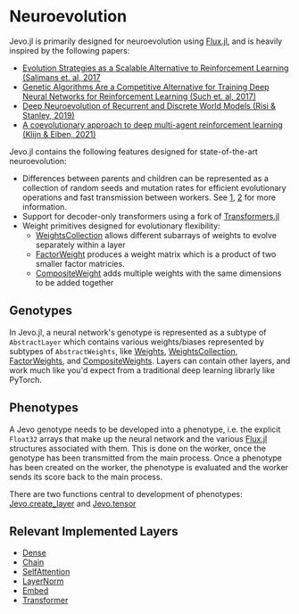# Neuroevolution

Jevo.jl is primarily designed for neuroevolution using [Flux.jl](https://github.com/FluxML/Flux.jl), and is heavily inspired by the following papers:

* [Evolution Strategies as a Scalable Alternative to Reinforcement Learning (Salimans et. al, 2017]( https://arxiv.org/abs/1703.03864)
* [ Genetic Algorithms Are a Competitive Alternative for Training Deep Neural Networks for Reinforcement Learning (Such et. al, 2017) ](https://arxiv.org/abs/1712.06567)
* [ Deep Neuroevolution of Recurrent and Discrete World Models (Risi & Stanley, 2019)](https://arxiv.org/abs/1906.08857)
* [ A coevolutionary approach to deep multi-agent reinforcement learning (Klijn & Eiben, 2021)](https://arxiv.org/abs/2104.05610)

Jevo.jl contains the following features designed for state-of-the-art neuroevolution:

* Differences between parents and children can be represented as a collection of random seeds and mutation rates for efficient evolutionary operations and fast transmission between workers. See [1]( https://arxiv.org/abs/1703.03864), [2](https://arxiv.org/abs/1712.06567) for more information.
* Support for decoder-only transformers using a fork of [Transformers.jl](https://github.com/jarbus/Transformers.jl)
* Weight primitives designed for evolutionary flexibility:
  * [WeightsCollection](@ref) allows different subarrays of weights to evolve separately within a layer
  * [FactorWeight](@ref) produces a weight matrix which is a product of two smaller factor matricies.
  * [CompositeWeight](@ref) adds multiple weights with the same dimensions to be added together

## Genotypes

In Jevo.jl, a neural network's genotype is represented as a subtype of `AbstractLayer` which contains various weights/biases represented by subtypes of `AbstractWeights`, like [Weights](@ref), [WeightsCollection](@ref), [FactorWeights](@ref), and [CompositeWeights](@ref). Layers can contain other layers, and work much like you'd expect from a traditional deep learning librarly like PyTorch. 

## Phenotypes

A Jevo genotype needs to be developed into a phenotype, i.e. the explicit `Float32` arrays that make up the neural network and the various [Flux.jl](https://github.com/FluxML/Flux.jl) structures associated with them. This is done on the worker, once the genotype has been transmitted from the main process. Once a phenotype has been created on the worker, the phenotype is evaluated and the worker sends its score back to the main process.

There are two functions central to development of phenotypes: [Jevo.create_layer](@ref) and [Jevo.tensor](@ref)

## Relevant Implemented Layers

* [Dense](@ref)
* [Chain](@ref)
* [SelfAttention](@ref)
* [LayerNorm](@ref)
* [Embed](@ref)
* [Transformer](@ref)
